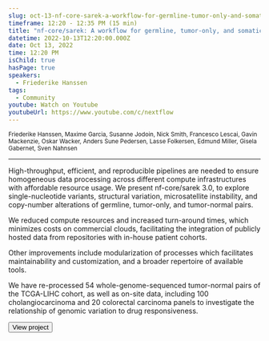 ```yaml
---
slug: oct-13-nf-core-sarek-a-workflow-for-germline-tumor-only-and-somatic-analysis-of-ngs-data
timeframe: 12:20 - 12:35 PM (15 min)
title: "nf-core/sarek: A workflow for germline, tumor-only, and somatic analysis of NGS data"
datetime: 2022-10-13T12:20:00.000Z
date: Oct 13, 2022
time: 12:20 PM
isChild: true
hasPage: true
speakers:
  - Friederike Hanssen
tags:
  - Community
youtube: Watch on Youtube
youtubeUrl: https://www.youtube.com/c/nextflow
---
```

<div className="mb-4">
  <small className="typo-small">
    Friederike Hanssen, Maxime Garcia, Susanne Jodoin, Nick Smith, Francesco Lescai, Gavin Mackenzie, Oskar Wacker, Anders Sune Pedersen, Lasse Folkersen, Edmund Miller, Gisela Gabernet, Sven Nahnsen
  </small>
</div>

<hr className="border-t border-gray-50 mb-4 opacity-20" />

High-throughput, efficient, and reproducible pipelines are needed to ensure homogeneous data processing across different compute infrastructures with affordable resource usage.
We present nf-core/sarek 3.0, to explore single-nucleotide variants, structural variation, microsatellite instability, and copy-number alterations of germline, tumor-only, and tumor-normal pairs.

We reduced compute resources and increased turn-around times, which minimizes costs on commercial clouds, facilitating the integration of publicly hosted data from repositories with in-house patient cohorts.

Other improvements include modularization of processes which facilitates maintainability and customization, and a broader repertoire of available tools.

We have re-processed 54 whole-genome-sequenced tumor-normal pairs of the TCGA-LIHC cohort, as well as on-site data, including 100 cholangiocarcinoma and 20 colorectal carcinoma panels to investigate the relationship of genomic variation to drug responsiveness.

<div>
  <Button to="https://github.com/nf-core/sarek/" variant="secondary" size="md" arrow>
    View project
  </Button>
</div>
